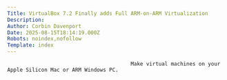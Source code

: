 ```yaml
---
Title: VirtualBox 7.2 Finally adds Full ARM-on-ARM Virtualization
Description: 
Author: Corbin Davenport
Date: 2025-08-15T18:14:19.000Z
Robots: noindex,nofollow
Template: index
---
```


                                            Make virtual machines on your Apple Silicon Mac or ARM Windows PC.
                                        